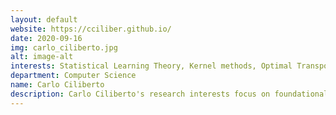 ```yaml
---
layout: default
website: https://cciliber.github.io/
date: 2020-09-16
img: carlo_ciliberto.jpg
alt: image-alt
interests: Statistical Learning Theory, Kernel methods, Optimal Transport, Multi-Task and Meta-Learning
department: Computer Science
name: Carlo Ciliberto
description: Carlo Ciliberto's research interests focus on foundational aspects of machine learning within the framework of statistical learning theory. He is particularly interested in the role of “structure” (being it in the form of prior knowledge or structural constraints) in reducing the sample complexity of learning algorithms with the goal of making them more sustainable both computationally and financially. He investigated these questions within the settings of structured prediction, multi-task and meta-learning, with applications to computer vision, robotics and recommendation systems.
---
```


